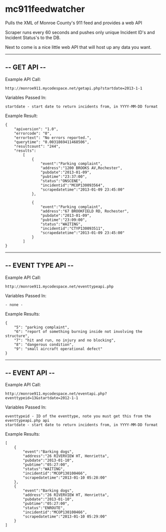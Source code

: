 mc911feedwatcher
================

Pulls the XML of Monroe County's 911 feed and provides a web API 

Scraper runs every 60 seconds and pushes only unique Incident ID's and Incident Status's to the DB.

Next to come is a nice little web API that will host up any data you want.

-----------------------------
--        GET API          --
-----------------------------

Example API Call:

	http://monroe911.mycodespace.net/getapi.php?startdate=2013-1-1

Variables Passed In:

	startdate - start date to return incidents from, in YYYY-MM-DD format
	
Example Result:

	{
		"apiversion": "1.0",
		"errorcode": "0",
		"errortext": "No errors reported.",
		"querytime": "0.0031869411468506",
		"resultcount": "244",
		"results":
			[
				{
					"event":"Parking complaint",
					"address":"1200 BROOKS AV,Rochester",
					"pubdate":"2013-01-09",
					"pubtime":"23:37:00",
					"status":"ONSCENE",
					"incidentid":"MCOP130093564",
					"scrapedatetime":"2013-01-09 23:45:00"
				},

				{
					"event":"Parking complaint",
					"address":"67 BROOKFIELD RD, Rochester",
					"pubdate":"2013-01-09",
					"pubtime":"23:09:00",
					"status":"WAITING",
					"incidentid":"CTYP130093511",
					"scrapedatetime":"2013-01-09 23:45:00"
				}
			]
	}


-----------------------------
--     EVENT TYPE API      --
-----------------------------

Example API Call:

	http://monroe911.mycodespace.net/eventtypeapi.php

Variables Passed In:

	- none -

Example Results:

	{
		"5": "parking complaint",
		"6": "report of something burning inside not involving the structure",
		"7": "hit and run, no injury and no blocking",
		"8": "dangerous condition",
		"9": "small aircraft operational defect"
	}

-----------------------------
--       EVENT API         --
-----------------------------

Example API Call:

	http://monroe911.mycodespace.net/eventapi.php?eventtypeid=13&startdate=2012-1-1

Variables Passed In:

	eventtypeid - ID of the eventtype, note you must get this from the eventtypeapi.php api
	startdate - start date to return incidents from, in YYYY-MM-DD format

Example Results:

	[
		{
			"event":"Barking dogs",
			"address":"26 RIVERVIEW HT, Henrietta",
			"pubdate":"2013-01-10",
			"pubtime":"05:27:00",
			"status":"WAITING",
			"incidentid":"MCOP130100466",
			"scrapedatetime":"2013-01-10 05:28:00"
		},
		{
			"event":"Barking dogs",
			"address":"26 RIVERVIEW HT, Henrietta",
			"pubdate":"2013-01-10",
			"pubtime":"05:27:00",
			"status":"ENROUTE",
			"incidentid":"MCOP130100466",
			"scrapedatetime":"2013-01-10 05:29:00"
		}
	]


